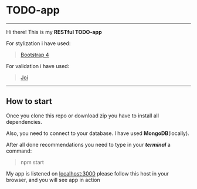 # TODO-app

-----

Hi there! This is my **RESTful TODO-app**

For stylization i have used: 
> [Bootstrap 4](https://getbootstrap.com/docs/4.6/getting-started/introduction/) 

For validation i have used:
> [Joi](https://joi.dev/)




-----
## How to start
Once you clone this repo or download zip
you have to install all dependencies.

Also, you need to connect to your database. 
I have used **MongoDB**(locally).

After all done recommendations you need to type in
your ***terminal*** a command: 
> npm start 

My app is listened on [localhost:3000](http://localhost:3000) 
please follow this host in your browser, and you will see app in action







